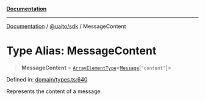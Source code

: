 [**Documentation**](../../../README.md)

***

[Documentation](../../../README.md) / [@uaito/sdk](../README.md) / MessageContent

# Type Alias: MessageContent

> **MessageContent** = [`ArrayElementType`](ArrayElementType.md)\<[`Message`](Message.md)\[`"content"`\]\>

Defined in: [domain/types.ts:640](https://github.com/elribonazo/uaito/blob/105ccfc9cbfb60788b2df8f5af6264d141e7347a/packages/sdk/src/domain/types.ts#L640)

Represents the content of a message.
